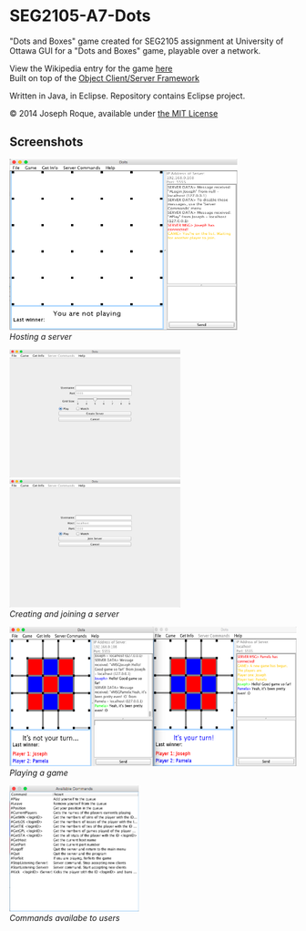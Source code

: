 SEG2105-A7-Dots
===============

"Dots and Boxes" game created for SEG2105 assignment at University of Ottawa
GUI for a "Dots and Boxes" game, playable over a network.

View the Wikipedia entry for the game [here](http://en.wikipedia.org/wiki/Dots_and_Boxes)<br />
Built on top of the [Object Client/Server Framework](http://www.site.uottawa.ca/school/research/lloseng/supportMaterial/ocsf/ocsf.html)

Written in Java, in Eclipse. Repository contains Eclipse project.

&copy; 2014 Joseph Roque, available under [the MIT License](http://opensource.org/licenses/MIT)

Screenshots
-----------

<img src="Screenshots/screen_server.png" alt="Playing as server host" width="400" height="300" /><br />
*Hosting a server*

<img src="Screenshots/screen_new_server.png" alt="Creating new server" width="300" height="225" /><img src="Screenshots/screen_join_server.png" alt="Joining a server" width="300" height="225" /><br />
*Creating and joining a server*

<img src="Screenshots/screen_gameplay.png" alt="Gameplay" width="568" height="245" /><br />
*Playing a game*

<img src="Screenshots/screen_commands.png" alt="Available commands" width="227" height="221" /><br />
*Commands availabe to users*